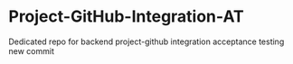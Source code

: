 # Project-GitHub-Integration-AT
Dedicated repo for backend project-github integration acceptance testing
new commit